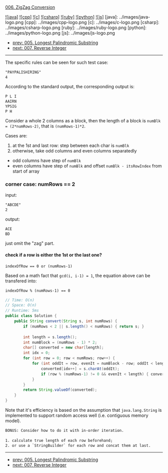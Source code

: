 [006. ZigZag Conversion](https://leetcode.com/problems/zigzag-conversion/)

[![java]](../java/006-zigzag-conversion.md)
[![cpp]](../cpp/006-zigzag-conversion.md)
[![c]](../c/006-zigzag-conversion.md)
[![csharp]](../csharp/006-zigzag-conversion.md)
[![ruby]](../ruby/006-zigzag-conversion.md)
[![python]](../python/006-zigzag-conversion.md)
[![js]](../js/006-zigzag-conversion.md)
[java]: ../images/java-logo.png
[cpp]: ../images/cpp-logo.png
[c]: ../images/c-logo.png
[csharp]: ../images/csharp-logo.png
[ruby]: ../images/ruby-logo.png
[python]: ../images/python-logo.png
[js]: ../images/js-logo.png

- [prev: 005. Longest Palindromic Substring](005-longest-palindromic-substring.md)
- [next: 007. Reverse Integer](007-reverse-integer.md)

---

The specific rules can be seen for such test case:
```
"PAYPALISHIRING"
4
```
According to the standard output, the corresponding output is:
```
P L I
AAIRN
YPSIG
P H
```
Consider a whole 2 columns as a block, then the length of a block is `numBlk = (2*numRows-2)`, 
that is `(numRows-1)*2`.

Cases are:

1. at the 1st and last row: step between each char is `numBlk`
2. otherwise, take odd columns and even columns separatedly
  - odd columns have step of `numBlk`
  - even columns have step of `numBlk` and offset `numBlk - itsRowIndex` from start of array

### corner case: numRows == 2
input:
```
"ABCDE"
2
```
output:
```
ACE
BD
```
just omit the "zag" part.

#### check if a row is either the 1st or the last one?
```
indexOfRow == 0 or (numRows-1)
```
Based on a math fact that `gcd(i, i-1) = 1`, the equation above can be transfered into:
```
indexOfRow % (numRows-1) == 0
```

```java
// Time: O(n)
// Space: O(n)
// Runtime: 5ms
public class Solution {
    public String convert(String s, int numRows) {
        if (numRows < 2 || s.length() < numRows) { return s; }
        
        int length = s.length();
        int numBlock = (numRows - 1) * 2;
        char[] converted = new char[length];
        int idx = 0;
        for (int row = 0; row < numRows; row++) {
            for (int oddIt = row, evenIt = numBlock - row; oddIt < length; oddIt += numBlock, evenIt += numBlock) {
                converted[idx++] = s.charAt(oddIt);
                if (row % (numRows-1) != 0 && evenIt < length) { converted[idx++] = s.charAt(evenIt); }
            }
        }
        return String.valueOf(converted);
    }
}
```
Note that it's efficiency is based on the assumption that `java.lang.String` is implemented to support random access well
(i.e. contiguous memory model).

    BONUS: Consider how to do it with in-order iteration.
  
    1. calculate true length of each row beforehand;
    2. or use a `StringBuilder` for each row and concat them at last.


---

- [prev: 005. Longest Palindromic Substring](005-longest-palindromic-substring.md)
- [next: 007. Reverse Integer](007-reverse-integer.md)
